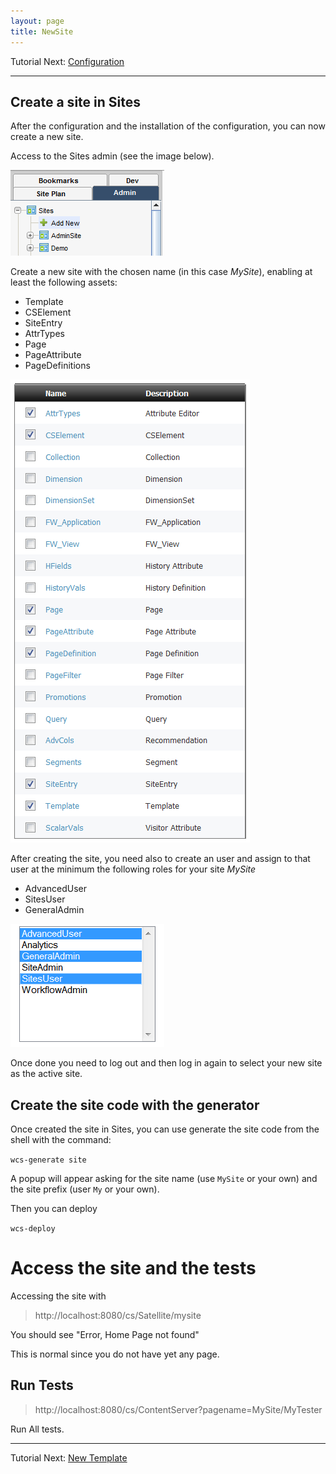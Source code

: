 ```yaml
---
layout: page
title: NewSite
---
```

Tutorial Next:  [Configuration](Configuration.html)

---- 

## Create a site in Sites

After the configuration and the installation of the configuration, you can now create a new site.

Access to the Sites admin (see the image below).

![Admin Site Creation](/img/snap8769.png)

Create a new site with the chosen name (in this case *MySite*), enabling at least the following assets:

- Template
- CSElement
- SiteEntry
- AttrTypes
- Page
- PageAttribute
- PageDefinitions

![Asset Type enabling](/img/snap4206.png)

After creating the site, you need also to create an user and assign to that user at the minimum the following roles for your site *MySite*

- AdvancedUser
- SitesUser
- GeneralAdmin

![Roles enabling for the new site](/img/snap5044.png)

Once done you need to log out and then log in again to select your new site as the active site.

## Create the site code with the generator

Once created the site in Sites, you can use generate the site code from the shell with the command:

``wcs-generate site``

A popup will appear asking for the site name (use `MySite` or your own) and the site prefix (user `My` or your own).

Then you can deploy 

``wcs-deploy``

# Access the site and the tests

Accessing the site with 

> http://localhost:8080/cs/Satellite/mysite

You should see "Error, Home Page not found"

This is normal since you do not have yet any page.

## Run Tests

>http://localhost:8080/cs/ContentServer?pagename=MySite/MyTester

Run All tests.

----

Tutorial Next:  [New Template](NewTemplate.html)

